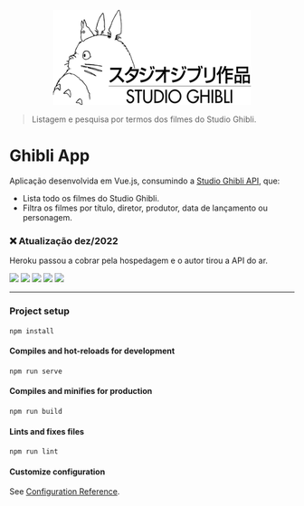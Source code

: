 <p align="center">
  <img src="https://github.com/vandersonlb/studio-ghibli/blob/main/src/assets/logo.png" alt="Studio Ghibli"/>
</p>

> Listagem e pesquisa por termos dos filmes do Studio Ghibli.

# Ghibli App

Aplicação desenvolvida em Vue.js, consumindo a [Studio Ghibli API](https://github.com/janaipakos/ghibliapi/), que:

- Lista todo os filmes do Studio Ghibli.
- Filtra os filmes por título, diretor, produtor, data de lançamento ou personagem.

### ❌ Atualização dez/2022

Heroku passou a cobrar pela hospedagem e o autor tirou a API do ar.
<br>

<img src="https://img.shields.io/badge/HTML5-E34F26?style=for-the-badge&logo=html5&logoColor=white" /> <img src="https://img.shields.io/badge/CSS3-1572B6?style=for-the-badge&logo=css3&logoColor=white" /> <img src="https://img.shields.io/badge/Sass-CC6699?style=for-the-badge&logo=sass&logoColor=white" /> <img src="https://img.shields.io/badge/Javascript-323330?style=for-the-badge&logo=javascript&logoColor=F7DF1E" /> <img src="https://img.shields.io/badge/Vue.js-35495E?style=for-the-badge&logo=vue.js&logoColor=4FC08D" />

---

### Project setup
```
npm install
```

#### Compiles and hot-reloads for development
```
npm run serve
```

#### Compiles and minifies for production
```
npm run build
```

#### Lints and fixes files
```
npm run lint
```

#### Customize configuration
See [Configuration Reference](https://cli.vuejs.org/config/).
